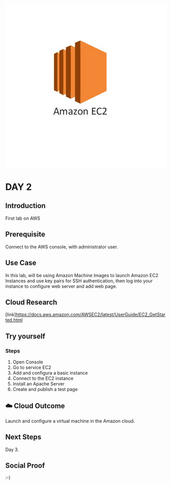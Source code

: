 
![alt text](https://github.com/jcmc72/My100DaysOfCloud/blob/d04bfaf51892202d9da3bc37de190bc477a36723/Journey/002/ec2-logo.png)

# DAY 2

## Introduction
First lab on AWS

## Prerequisite
Connect to the AWS console, with administrator user.

## Use Case
In this lab, will be using Amazon Machine Images to launch Amazon EC2 Instances and use key pairs for SSH authentication, then log into your instance to configure web server and add web page.

## Cloud Research
[link]https://docs.aws.amazon.com/AWSEC2/latest/UserGuide/EC2_GetStarted.html

## Try yourself
### Steps
1. Open Console
2. Go to service EC2
3. Add and configura a basic instance
4. Connect to the EC2 instance
5. Install an Apache Server
6. Create and publish a test page

## ☁️ Cloud Outcome
Launch and configure a virtual machine in the Amazon cloud.

## Next Steps
Day 3.

## Social Proof

:-)
